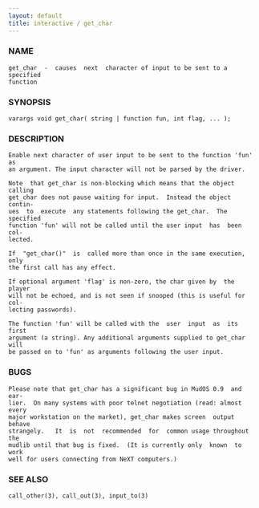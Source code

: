 ```yaml
---
layout: default
title: interactive / get_char
---
```


### NAME

    get_char  -  causes  next  character of input to be sent to a specified
    function


### SYNOPSIS

    varargs void get_char( string | function fun, int flag, ... );


### DESCRIPTION

    Enable next character of user input to be sent to the function 'fun' as
    an argument. The input character will not be parsed by the driver.

    Note  that get_char is non-blocking which means that the object calling
    get_char does not pause waiting for input.  Instead the object  contin‐
    ues  to  execute  any statements following the get_char.  The specified
    function 'fun' will not be called until the user input  has  been  col‐
    lected.

    If  "get_char()"  is  called more than once in the same execution, only
    the first call has any effect.

    If optional argument 'flag' is non-zero, the char given by  the  player
    will not be echoed, and is not seen if snooped (this is useful for col‐
    lecting passwords).

    The function 'fun' will be called with the  user  input  as  its  first
    argument (a string). Any additional arguments supplied to get_char will
    be passed on to 'fun' as arguments following the user input.


### BUGS

    Please note that get_char has a significant bug in MudOS 0.9  and  ear‐
    lier.  On many systems with poor telnet negotiation (read: almost every
    major workstation on the market), get_char makes screen  output  behave
    strangely.   It  is  not  recommended  for  common usage throughout the
    mudlib until that bug is fixed.  (It is currently only  known  to  work
    well for users connecting from NeXT computers.)


### SEE ALSO

    call_other(3), call_out(3), input_to(3)
